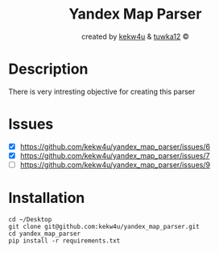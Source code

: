 <h1 align="center">Yandex Map Parser</h1>
<p align="center">created by <a href='https://github.com/kekw4u'>kekw4u</a> & <a href='https://github.com/Tuwka12'>tuwka12</a> ©</p> 

# Description
There is very intresting objective for creating this parser

# Issues
- [x] https://github.com/kekw4u/yandex_map_parser/issues/6
- [x] https://github.com/kekw4u/yandex_map_parser/issues/7
- [ ] https://github.com/kekw4u/yandex_map_parser/issues/9

# Installation
```
cd ~/Desktop
git clone git@github.com:kekw4u/yandex_map_parser.git
cd yandex_map_parser
pip install -r requirements.txt
```
